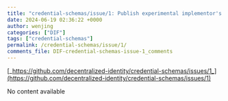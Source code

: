```yaml
---
title: "credential-schemas/issue/1: Publish experimental implementor's draft using specup template"
date: 2024-06-19 02:36:22 +0000
author: wenjing
categories: ["DIF"]
tags: ["credential-schemas"]
permalink: /credential-schemas/issue/1/
comments_file: DIF-credential-schemas-issue-1_comments
---
```


[_https://github.com/decentralized-identity/credential-schemas/issues/1_](https://github.com/decentralized-identity/credential-schemas/issues/1)

No content available